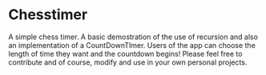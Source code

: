 # Chesstimer
A simple chess timer. A basic demostration of the use of recursion and also an implementation of a CountDownTImer. Users of the app can choose the length of time they want and the countdown begins! Please feel free to contribute and of course, modify and use in your own personal projects.
